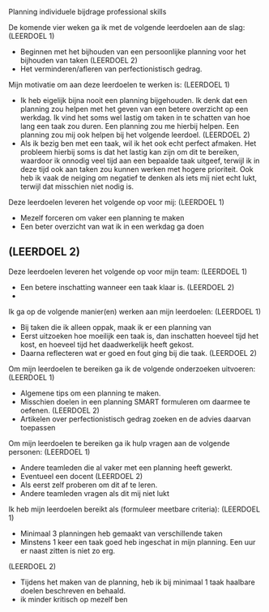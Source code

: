Planning individuele bijdrage professional skills

De komende vier weken ga ik met de volgende leerdoelen aan de slag:
(LEERDOEL 1) 
- Beginnen met het bijhouden van een persoonlijke planning voor het bijhouden van taken
(LEERDOEL 2) 
- Het verminderen/afleren van perfectionistisch gedrag.

Mijn motivatie om aan deze leerdoelen te werken is:
(LEERDOEL 1) 
- Ik heb eigelijk bijna nooit een planning bijgehouden. Ik denk dat een planning zou helpen met het geven van een betere overzicht op een werkdag. Ik vind het soms wel lastig om taken in te schatten van hoe lang een taak zou duren. Een planning zou me hierbij helpen. Een planning zou mij ook helpen bij het volgende leerdoel.
(LEERDOEL 2) 
- Als ik bezig ben met een taak, wil ik het ook echt perfect afmaken. Het probleem hierbij soms is dat het lastig kan zijn om dit te bereiken, waardoor ik onnodig veel tijd aan een bepaalde taak uitgeef, terwijl ik in deze tijd ook aan taken zou kunnen werken met hogere prioriteit. Ook heb ik vaak de neiging om negatief te denken als iets mij niet echt lukt, terwijl dat misschien niet nodig is.

Deze leerdoelen leveren het volgende op voor mij:
(LEERDOEL 1) 
- Mezelf forceren om vaker een planning te maken
- Een beter overzicht van wat ik in een werkdag ga doen

(LEERDOEL 2)
- 

Deze leerdoelen leveren het volgende op voor mijn team:
(LEERDOEL 1) 
- Een betere inschatting wanneer een taak klaar is.
(LEERDOEL 2) 
- 

Ik ga op de volgende manier(en) werken aan mijn leerdoelen:
(LEERDOEL 1) 
- Bij taken die ik alleen oppak, maak ik er een planning van
- Eerst uitzoeken hoe moeilijk een taak is, dan inschatten hoeveel tijd het kost, en hoeveel tijd het daadwerkelijk heeft gekost.
- Daarna reflecteren wat er goed en fout ging bij die taak.
(LEERDOEL 2) 

Om mijn leerdoelen te bereiken ga ik de volgende onderzoeken uitvoeren:
(LEERDOEL 1) 
- Algemene tips om een planning te maken. 
- Misschien doelen in een planning SMART formuleren om daarmee te oefenen.
(LEERDOEL 2) 
- Artikelen over perfectionistisch gedrag zoeken en de advies daarvan toepassen

Om mijn leerdoelen te bereiken ga ik hulp vragen aan de volgende personen:
(LEERDOEL 1) 
- Andere teamleden die al vaker met een planning heeft gewerkt.
- Eventueel een docent
(LEERDOEL 2) 
- Als eerst zelf proberen om dit af te leren.
- Andere teamleden vragen als dit mij niet lukt

Ik heb mijn leerdoelen bereikt als (formuleer meetbare criteria):
(LEERDOEL 1) 
- Minimaal 3 planningen heb gemaakt van verschillende taken
- Minstens 1 keer een taak goed heb ingeschat in mijn planning. Een uur er naast zitten is niet zo erg.

(LEERDOEL 2) 
- Tijdens het maken van de planning, heb ik bij minimaal 1 taak haalbare doelen beschreven en behaald.
- ik minder kritisch op mezelf ben
